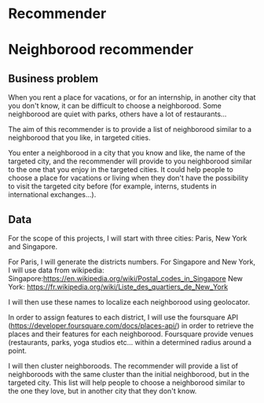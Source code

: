 # Recommender

<h1> Neighborood recommender</h1>

<h2>Business problem</h2>

When you rent a place for vacations, or for an internship, in another city that you don't know, it can be difficult to choose a neighborood. 
Some neighborood are quiet with parks, others have a lot of restaurants...

The aim of this recommender is to provide a list of neighborood similar to a neighborood that you like, in targeted cities.

You enter a neighborood in a city that you know and like, the name of the targeted city, and the recommender will provide to you neighborood 
similar to the one that you enjoy in the targeted cities. It could help people to choose a place for vacations or living when they don't have 
the possibility to visit the targeted city before (for example, interns, students in international exchanges...).

<h2> Data </h2>

For the scope of this projects, I will start with three cities: Paris, New York and Singapore.

For Paris, I will generate the districts numbers. For Singapore and New York, I will use data from wikipedia:
Singapore:https://en.wikipedia.org/wiki/Postal_codes_in_Singapore
New York: https://fr.wikipedia.org/wiki/Liste_des_quartiers_de_New_York

I will then use these names to localize each neighborood using geolocator.

In order to assign features to each district, I will use the foursquare API (https://developer.foursquare.com/docs/places-api/) in order 
to retrieve the places and their features for each neighborood. Foursquare provide venues (restaurants, parks, yoga studios etc... within a 
determined radius around a point.

I will then cluster neighboroods. The recommender will provide a list of neighboroods with the same cluster than the initial neighborood, 
but in the targeted city. This list will help people to choose a neighborood similar to the one they love, but in another city that they don't know.
